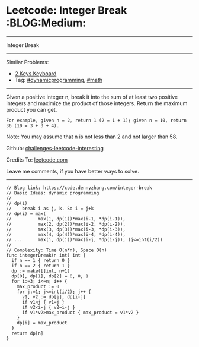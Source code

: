 # Leetcode: Integer Break     :BLOG:Medium:


---

Integer Break  

---

Similar Problems:  
-   [2 Keys Keyboard](https://code.dennyzhang.com/2-keys-keyboard)
-   Tag: [#dynamicprogramming](https://code.dennyzhang.com/tag/dynamicprogramming), [#math](https://code.dennyzhang.com/tag/math)

---

Given a positive integer n, break it into the sum of at least two positive integers and maximize the product of those integers. Return the maximum product you can get.  

    For example, given n = 2, return 1 (2 = 1 + 1); given n = 10, return 36 (10 = 3 + 3 + 4).

Note: You may assume that n is not less than 2 and not larger than 58.  

Github: [challenges-leetcode-interesting](https://github.com/DennyZhang/challenges-leetcode-interesting/tree/master/integer-break)  

Credits To: [leetcode.com](https://leetcode.com/problems/integer-break/description/)  

Leave me comments, if you have better ways to solve.  

---

    // Blog link: https://code.dennyzhang.com/integer-break
    // Basic Ideas: dynamic programming
    //
    // dp(i)
    //    break i as j, k. So i = j+k
    // dp(i) = max(
    //          max(1, dp(1))*max(i-1, *dp(i-1)),
    //          max(2, dp(2))*max(i-2, *dp(i-2)), 
    //          max(3, dp(3))*max(i-3, *dp(i-3)), 
    //          max(4, dp(4))*max(i-4, *dp(i-4)),
    // ...      max(j, dp(j))*max(i-j, *dp(i-j)), (j<=int(i/2))
    //
    // Complexity: Time O(n*n), Space O(n)
    func integerBreak(n int) int {
      if n == 1 { return 0 }
      if n == 2 { return 1 }
      dp := make([]int, n+1)
      dp[0], dp[1], dp[2] = 0, 0, 1
      for i:=3; i<=n; i++ {
        max_product := 0
        for j:=1; j<=int(i/2); j++ {
          v1, v2 := dp[j], dp[i-j]
          if v1<j { v1=j }
          if v2<i-j { v2=i-j }
          if v1*v2>max_product { max_product = v1*v2 }
        }
        dp[i] = max_product
      }
      return dp[n]
    }